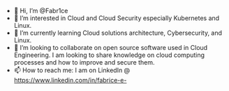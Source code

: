- 👋 Hi, I’m @Fabr1ce
- 👀 I’m interested in Cloud and Cloud Security especially Kubernetes and Linux.
- 🌱 I’m currently learning Cloud solutions architecture, Cybersecurity, and Linux.
- 💞️ I’m looking to collaborate on open source software used in Cloud Engineering. I am looking to share knowledge on cloud computing processes and how to improve and secure them.
- 📫 How to reach me: I am on LinkedIn @ https://www.linkedin.com/in/fabrice-e-

<!---
Fabr1ce/Fabr1ce is a ✨ special ✨ repository because its `README.md` (this file) appears on your GitHub profile.
You can click the Preview link to take a look at your changes.
--->
